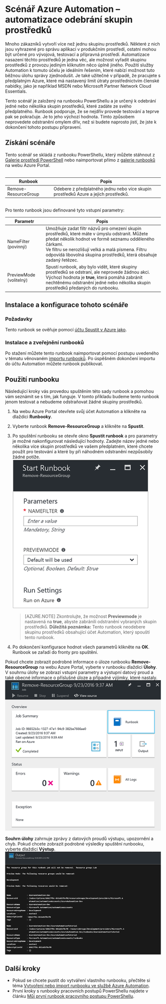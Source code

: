 <properties
    pageTitle="Automatizace odebrání skupin prostředků | Microsoft Azure"
    description="Verze scénáře Azure Automation s pracovními postupy PowerShellu, včetně runbooků pro odebrání všech skupin prostředků v rámci vašeho předplatného."
    services="automation"
    documentationCenter=""
    authors="MGoedtel"
    manager="jwhit"
    editor=""
    />
<tags
    ms.service="automation"
    ms.workload="tbd"
    ms.tgt_pltfrm="na"
    ms.devlang="na"
    ms.topic="get-started-article"
    ms.date="09/26/2016"
    ms.author="magoedte"/>


# Scénář Azure Automation – automatizace odebrání skupin prostředků

Mnoho zákazníků vytvoří více než jednu skupinu prostředků. Některé z nich jsou vyhrazené pro správu aplikací v produkčním prostředí, ostatní mohou být určené pro vývojová, testovací a přípravná prostředí. Automatizace nasazení těchto prostředků je jedna věc, ale možnost vyřadit skupinu prostředků z provozu jediným kliknutím něco úplně jiného.  Použití služby Automation k tomuto účelu je ideálním řešením, které nabízí možnost tuto běžnou úlohu správy zjednodušit. Je také užitečné v případě, že pracujete s předplatným Azure, které má nastavený limit útraty prostřednictvím členské nabídky, jako je například MSDN nebo Microsoft Partner Network Cloud Essentials. 

Tento scénář je založený na runbooku PowerShellu a je určený k odebrání jedné nebo několika skupin prostředků, které zadáte ze svého předplatného.  Runbook podporuje, že se nejdřív provede testování a teprve pak se pokračuje. Je to jeho výchozí hodnota.  Tímto způsobem neprovedete odstranění omylem dřív, než si budete naprosto jistí, že jste k dokončení tohoto postupu připravení.   

## Získání scénáře

Tento scénář se skládá z runbooku PowerShellu, který můžete stáhnout z [Galerie prostředí PowerShell](https://www.powershellgallery.com/packages/Remove-ResourceGroup/1.0/DisplayScript) nebo naimportovat přímo z [galerie runbooků](automation-runbook-gallery.md) na webu Azure Portal.<br><br> 

Runbook | Popis|
----------|------------|
Remove-ResourceGroup | Odebere z předplatného jednu nebo více skupin prostředků Azure a jejich prostředků.  
<br>
Pro tento runbook jsou definované tyto vstupní parametry:

Parametr | Popis|
----------|------------|
NameFilter (povinný) | Umožňuje zadat filtr názvů pro omezení skupin prostředků, které máte v úmyslu odstranit. Můžete předat několik hodnot ve formě seznamu odděleného čárkami.<br>Ve filtru se nerozlišují velká a malá písmena. Filtru odpovídá libovolná skupina prostředků, která obsahuje zadaný řetězec.|
PreviewMode (volitelný) | Spustí runbook, aby bylo vidět, které skupiny prostředků se odstraní, ale neprovede žádnou akci.<br>Výchozí hodnota je **true**, která pomáhá zabránit nechtěnému odstranění jedné nebo několika skupin prostředků předaných do runbooku.  

## Instalace a konfigurace tohoto scénáře

### Požadavky

Tento runbook se ověřuje pomocí [účtu Spustit v Azure jako](automation-sec-configure-azure-runas-account.md).    

### Instalace a zveřejnění runbooků

Po stažení můžete tento runbook naimportovat pomocí postupu uvedeného v tématu věnovaném [importu runbooků](automation-creating-importing-runbook.md#importing-a-runbook-from-a-file-into-Azure-Automation).  Po úspěšném dokončení importu do účtu Automation můžete runbook publikovat.


## Použití runbooku

Následující kroky vás provedou spuštěním této sady runbook a pomohou vám seznámit se s tím, jak funguje.  V tomto příkladu budeme tento runbook jenom testovat a nebudeme odstraňovat žádné skupiny prostředků.  

1. Na webu Azure Portal otevřete svůj účet Automation a klikněte na dlaždici **Runbooky**.
2. Vyberte runbook **Remove-ResourceGroup** a klikněte na **Spustit**.
3. Po spuštění runbooku se otevře okno **Spustit runbook** a pro parametry je možné nakonfigurovat následující hodnoty.  Zadejte název jedné nebo několika více skupin prostředků ve vašem předplatném, které chcete použít pro testování a které by při náhodném odstranění nezpůsobily žádné potíže.<br> ![Parametry Remove-ResouceGroup](media/automation-scenario-remove-resourcegroup/remove-resourcegroup-input-parameters.png)
    
    >[AZURE.NOTE] Zkontrolujte, že možnost **Previewmode** je nastavená na **true**, abyste zabránili odstranění vybraných skupin prostředků.  **Důležitá poznámka:** Tento runbook neodebere skupinu prostředků obsahující účet Automation, který spouští tento runbook.  

4. Po dokončení konfigurace hodnot všech parametrů klikněte na **OK**. Runbook se zařadí do fronty pro spuštění.  

Pokud chcete zobrazit podrobné informace o úloze runbooku **Remove-ResourceGroup** na webu Azure Portal, vyberte v runbooku dlaždici **Úlohy**. V souhrnu úlohy se zobrazí vstupní parametry a výstupní datový proud a také obecné informace o příslušné úloze a případné výjimky, které nastaly.<br> ![Stav úlohy runbooku Remove-ResourceGroup](media/automation-scenario-remove-resourcegroup/remove-resourcegroup-runbook-job-status.png)

**Souhrn úlohy** zahrnuje zprávy z datových proudů výstupu, upozornění a chyb. Pokud chcete zobrazit podrobné výsledky spuštění runbooku, vyberte dlaždici **Výstup**.<br> ![Výsledky výstupu runbooku Remove-ResourceGroup](media/automation-scenario-remove-resourcegroup/remove-resourcegroup-runbook-job-output.png) 

## Další kroky

- Pokud se chcete pustit do vytváření vlastního runbooku, přečtěte si téma [Vytvoření nebo import runbooku ve službě Azure Automation](automation-creating-importing-runbook.md).
- První kroky s runbooky pracovních postupů PowerShellu najdete v článku [Můj první runbook pracovního postupu PowerShellu](automation-first-runbook-textual.md).


<!--HONumber=Sep16_HO4-->


